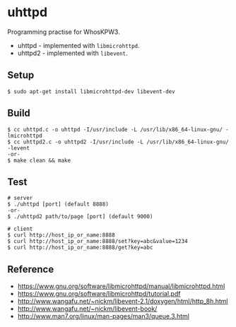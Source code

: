# uhttpd

Programming practise for WhosKPW3.
- uhttpd  - implemented with `libmicrohttpd`.
- uhttpd2 - implemented with `libevent`.

## Setup

```
$ sudo apt-get install libmicrohttpd-dev libevent-dev
```

## Build

```
$ cc uhttpd.c -o uhttpd -I/usr/include -L /usr/lib/x86_64-linux-gnu/ -lmicrohttpd
$ cc uhttpd2.c -o uhttpd2 -I/usr/include -L /usr/lib/x86_64-linux-gnu/ -levent
-or-
$ make clean && make
```

## Test

```
# server
$ ./uhttpd [port] (default 8888)
-or-
$ ./uhttpd2 path/to/page [port] (default 9000)

# client
$ curl http://host_ip_or_name:8888
$ curl http://host_ip_or_name:8888/set?key=abc&value=1234
$ curl http://host_ip_or_name:8888/get?key=abc
```

## Reference

- https://www.gnu.org/software/libmicrohttpd/manual/libmicrohttpd.html
- https://www.gnu.org/software/libmicrohttpd/tutorial.pdf
- http://www.wangafu.net/~nickm/libevent-2.1/doxygen/html/http_8h.html
- http://www.wangafu.net/~nickm/libevent-book/
- http://www.man7.org/linux/man-pages/man3/queue.3.html
